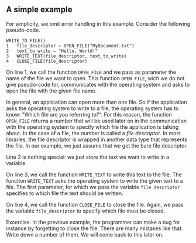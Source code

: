 A simple example
----------------

For simplicity, we omit error handling in this example.
Consider the following pseudo-code.

```
WRITE_TO_FILE()
1   file_descriptor ← OPEN_FILE("MyDocument.txt")
2   text_to_write ← "Hello, World!"
3   WRITE_TEXT(file_descriptor, text_to_write)
4   CLOSE_FILE(file_descriptor)
```

On line 1, we call the function `OPEN_FILE` and we pass as parameter the
name of the file we want to open.
This function `OPEN_FILE`, wich we do not give pseudo-code for, 
communicates with the operating system and asks to open the file with the given
file name.

In general, an application can open more than one file.
So if the application asks the operating system to write to a file, the 
operating system has to know: "Which file are you referring to?".
For this reason, the function `OPEN_FILE` returns a number
that will be used later on in the communication with the operating system to
specify which file the application is talking about.
In the case of a file, the number is called a _file descriptor_.
In most libraries, the file descriptor is wrapped in another data
type that represents the file.
In our example, we just assume that we get the bare file descriptor.

Line 2 is nothing special: we just store the text we want to write in a variable.

On line 3, we call the function `WRITE_TEXT` to write this text to the file.
The function `WRITE_TEXT` asks the operating system to write the given text
to a file.
The first parameter, for which we pass the variable `file_descriptor`
specifies to which file the text should be written.

On line 4, we call the function `CLOSE_FILE` to close the file.
Again, we pass the variable `file_descriptor` to specify which file must be
closed.

Excercise. In the previous example, the programmer can make a bug for instance
by forgetting to close the file. There are many mistakes like that.
Write down a number of them. We will come back to this later on.
